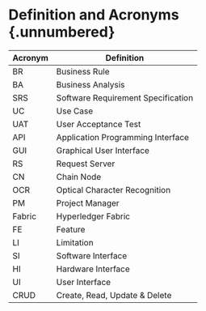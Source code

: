 # Definition and Acronyms {.unnumbered}

| Acronym | Definition                         |
| ------- | ---------------------------------- |
| BR      | Business Rule                      |
| BA      | Business Analysis                  |
| SRS     | Software Requirement Specification |
| UC      | Use Case                           |
| UAT     | User Acceptance Test               |
| API     | Application Programming Interface  |
| GUI     | Graphical User Interface           |
| RS      | Request Server                     |
| CN      | Chain Node                         |
| OCR     | Optical Character Recognition      |
| PM      | Project Manager                    |
| Fabric  | Hyperledger Fabric                 |
| FE      | Feature                            |
| LI      | Limitation                         |
| SI      | Software Interface                 |
| HI      |	Hardware Interface                 |
| UI      |	User Interface                     |
| CRUD    | Create, Read, Update & Delete      |
